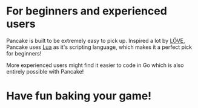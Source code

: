 # For beginners and experienced users

Pancake is built to be extremely easy to pick up. Inspired a lot by [LÖVE](https://love2d.org/), Pancake uses [Lua](https://www.lua.org/) as it's scripting language, which makes it a perfect pick for beginners!

More experienced users might find it easier to code in Go which is also entirely possible with Pancake!


# Have fun baking your game!
